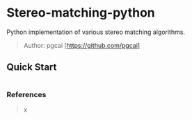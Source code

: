 # Stereo-matching-python
Python implementation of various stereo matching algorithms.

> Author: pgcai [https://github.com/pgcai] 

## Quick Start
```python

```

### References
> x